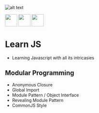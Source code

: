 
![alt text](https://upload.wikimedia.org/wikipedia/commons/thumb/6/6a/JavaScript-logo.png/120px-JavaScript-logo.png  'Javascript logo')

<img src="https://c1.staticflickr.com/8/7306/16407404782_8b9c57eab3.jpg" height="40">
<img src="https://tipaltilabs.files.wordpress.com/2016/07/logo_600.png" height="40">
<img src="http://www.benmvp.com/slides/img/es6/babel-logo.png" height="40">

# Learn JS
- Learning Javascript with all its intricasies

## Modular Programming

- Anonymous Closure
- Global Import
- Module Pattern / Object Interface
- Revealing Module Pattern
- CommonJS Style